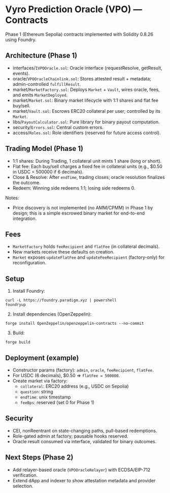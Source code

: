 # Vyro Prediction Oracle (VPO) — Contracts

Phase 1 (Ethereum Sepolia) contracts implemented with Solidity 0.8.26 using Foundry.

## Architecture (Phase 1)
- interfaces/`IVPOOracle.sol`: Oracle interface (requestResolve, getResult, events).
- oracle/`VPOOracleChainlink.sol`: Stores attested result + metadata; admin-controlled `fulfillResult`.
- market/`MarketFactory.sol`: Deploys `Market` + `Vault`, wires oracle, fees, and emits `MarketDeployed`.
- market/`Market.sol`: Binary market lifecycle with 1:1 shares and flat fee buy/sell.
- market/`Vault.sol`: Escrows ERC20 collateral per user; controlled by its `Market`.
- libs/`PayoutCalculator.sol`: Pure library for binary payout computation.
- security/`Errors.sol`: Central custom errors.
- access/`Roles.sol`: Role identifiers (reserved for future access control).

## Trading Model (Phase 1)
- 1:1 shares: During Trading, 1 collateral unit mints 1 share (long or short).
- Flat fee: Each buy/sell charges a fixed fee in collateral units (e.g., $0.50 in USDC = 500000 if 6 decimals).
- Close & Resolve: After `endTime`, trading closes; oracle resolution finalizes the outcome.
- Redeem: Winning side redeems 1:1; losing side redeems 0.

Notes:
- Price discovery is not implemented (no AMM/CPMM) in Phase 1 by design; this is a simple escrowed binary market for end-to-end integration.

## Fees
- `MarketFactory` holds `feeRecipient` and `flatFee` (in collateral decimals).
- New markets receive these defaults on creation.
- `Market` exposes `updateFlatFee` and `updateFeeRecipient` (factory-only) for reconfiguration.

## Setup
1) Install Foundry:
```
curl -L https://foundry.paradigm.xyz | powershell
foundryup
```
2) Install dependencies (OpenZeppelin):
```
forge install OpenZeppelin/openzeppelin-contracts --no-commit
```
3) Build:
```
forge build
```

## Deployment (example)
- Constructor params (factory): `admin`, `oracle`, `feeRecipient`, `flatFee`.
- For USDC (6 decimals), $0.50 => `flatFee = 500000`.
- Create market via factory:
  - `collateral`: ERC20 address (e.g., USDC on Sepolia)
  - `question`: string
  - `endTime`: unix timestamp
  - `feeBps`: reserved (set 0 for Phase 1)

## Security
- CEI, nonReentrant on state-changing paths, pull-based redemptions.
- Role-gated admin at factory; pausable hooks reserved.
- Oracle result consumed via interface, validated for binary outcomes.

## Next Steps (Phase 2)
- Add relayer-based oracle (`VPOOracleRelayer`) with ECDSA/EIP-712 verification.
- Extend dApp and indexer to show attestation metadata and provider selection.
